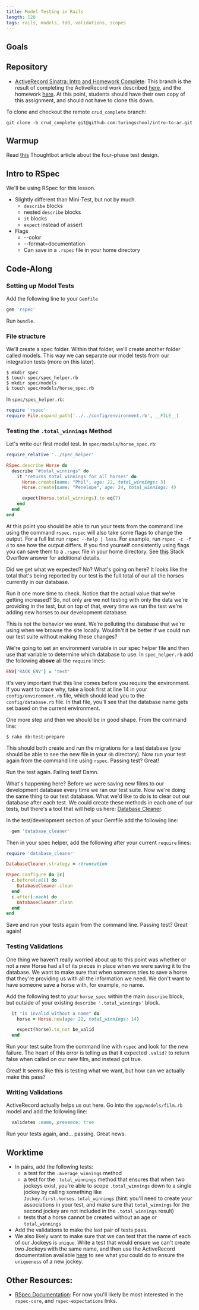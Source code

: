 ```yaml
---
title: Model Testing in Rails
length: 120
tags: rails, models, tdd, validations, scopes
---
```


## Goals

## Repository

* [ActiveRecord Sinatra: Intro and Homework Complete](https://github.com/turingschool/intro-to-ar/tree/crud_complete): This branch is the result of completing the ActiveRecord work described [here](https://github.com/turingschool/intro-to-ar), and the homework [here](http://backend.turing.io/module2/homework/activerecord_and_database_practice). At this point, students should have their own copy of this assignment, and should not have to clone this down.

To clone and checkout the remote `crud_complete` branch:

`git clone -b crud_complete git@github.com:turingschool/intro-to-ar.git`

## Warmup

Read [this](https://robots.thoughtbot.com/four-phase-test) Thoughtbot article about the four-phase test design.

## Intro to RSpec

We'll be using RSpec for this lesson.

* Slightly different than Mini-Test, but not by much.
    * `describe` blocks
    * nested `describe` blocks
    * `it` blocks
    * `expect` instead of assert
* Flags
    * --color
    * --format=documentation
    * Can save in a `.rspec` file in your home directory

## Code-Along

### Setting up Model Tests

Add the following line to your `Gemfile`

```ruby
gem 'rspec'
```

Run `bundle`.

### File structure

We'll create a spec folder. Within that folder, we'll create another folder called models. This way we can separate our model tests from our integration tests (more on this later).

```
$ mkdir spec
$ touch spec/spec_helper.rb
$ mkdir spec/models
$ touch spec/models/horse_spec.rb
```

In `spec/spec_helper.rb`:

```ruby
require 'rspec'
require File.expand_path('../../config/environment.rb', __FILE__)
```

### Testing the `.total_winnings` Method

Let's write our first model test. In `spec/models/horse_spec.rb`:

```ruby
require_relative '../spec_helper'

RSpec.describe Horse do
  describe "#total_winnings" do
    it "returns total winnings for all horses" do
      Horse.create(name: "Phil", age: 22, total_winnings: 3)
      Horse.create(name: "Penelope", age: 24, total_winnings: 4)

      expect(Horse.total_winnings).to eq(7)
    end
  end
end
```

At this point you should be able to run your tests from the command line using the command `rspec`. `rspec` will also take some flags to change the output. For a full list run `rspec --help | less`. For example, run `rspec -c -f d` to see how the output differs. If you find yourself consistently using flags you can save them to a `.rspec` file in your home directory. See [this](http://stackoverflow.com/questions/1819614/how-do-i-globally-configure-rspec-to-keep-the-color-and-format-specdoc-o) Stack Overflow answer for additional details.

Did we get what we expected? No? What's going on here? It looks like the total that's being reported by our test is the full total of our all the horses currently in our database.

Run it one more time to check. Notice that the actual value that we're getting increased? So, not only are we not testing with only the data we're providing in the test, but on top of that, every time we run the test we're adding new horses to our development database.

This is not the behavior we want. We're polluting the database that we're using when we browse the site locally. Wouldn't it be better if we could run our test suite without making these changes?

We're going to set an environment variable in our spec helper file and then use that variable to determine which database to use. In `spec_helper.rb` add the following **above** all the `require` lines:

```ruby
ENV['RACK_ENV'] = 'test'
```

It's very important that this line comes before you require the environment. If you want to trace why, take a look first at line 14 in your `config/environment.rb` file, which should lead you to the `config/database.rb` file. In that file, you'll see that the database name gets set based on the current environment.

One more step and then we should be in good shape. From the command line:

```
$ rake db:test:prepare
```

This should both create and run the migrations for a test database (you should be able to see the new file in your `db` directory). Now run your test again from the command line using `rspec`. Passing test? Great!

Run the test again. Failing test! Damn.

What's happening here? Before we were saving new films to our development database every time we ran our test suite. Now we're doing the same thing to our test database. What we'd like to do is to clear out our database after each test. We could create these methods in each one of our tests, but there's a tool that will help us here: [Database Cleaner](https://github.com/DatabaseCleaner/database_cleaner).

In the test/development section of your Gemfile add the following line:

```ruby
  gem 'database_cleaner'
```

Then in your spec helper, add the following after your current `require` lines:

```ruby
require 'database_cleaner'

DatabaseCleaner.strategy = :truncation

RSpec.configure do |c|
  c.before(:all) do
    DatabaseCleaner.clean
  end
  c.after(:each) do
    DatabaseCleaner.clean
  end
end
```

Save and run your tests again from the command line. Passing test? Great again!

### Testing Validations

One thing we haven't really worried about up to this point was whether or not a new Horse had all of its pieces in place when we were saving it to the database. We want to make sure that when someone tries to save a horse that they're providing us with all the information we need. We don't want to have someone save a horse with, for example, no name.

Add the following test to your `horse_spec` within the main `describe` block, but outside of your existing `describe '.total_winnings'` block.

```ruby
  it "is invalid without a name" do
    horse = Horse.new(age: 22, total_winnings: 14)

    expect(horse).to_not be_valid
  end
```

Run your test suite from the command line with `rspec` and look for the new failure. The heart of this error is telling us that it expected `.valid?` to return false when called on our new film, and instead got true.

Great! It seems like this is testing what we want, but how can we actually make this pass?

### Writing Validations

ActiveRecord actually helps us out here. Go into the `app/models/film.rb` model and add the following line:

```ruby
  validates :name, presence: true
```

Run your tests again, and... passing. Great news.

## Worktime

* In pairs, add the following tests:
    * a test for the `.average_winnings` method
    * a test for the `.total_winnings` method that ensures that when two jockeys exist, you're able to scope `.total_winnings` down to a single jockey by calling something like `Jockey.first.horses.total_winnings` (hint: you'll need to create your associations in your test, and make sure that `total_winnings` for the second jockey are not included in the `.total_winnings` result)
    * tests that a horse cannot be created without an age or `total_winnings`
* Add the validations to make the last pair of tests pass.
* We also likely want to make sure that we can test that the name of each of our Jockeys is `unique`. Write a test that would ensure we can't create two Jockeys with the same name, and then use the ActiveRecord documentation available [here](http://guides.rubyonrails.org/active_record_validations.html#uniqueness) to see what you could do to ensure the `uniqueness` of a new jockey.

## Other Resources:

* [RSpec Documentation](http://rspec.info/documentation/): For now you'll likely be most interested in the `rspec-core`, and `rspec-expectations` links.
